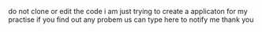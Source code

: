 do not clone or edit the code i am just trying to create a applicaton for my practise
if you find out any probem us can type here to notify me thank you

